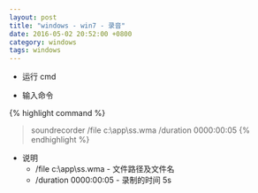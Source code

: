 ```yaml
---
layout: post
title: "windows - win7 - 录音"
date: 2016-05-02 20:52:00 +0800
category: windows
tags: windows
---
```


* 运行 cmd

* 输入命令

{% highlight command %}
> soundrecorder /file c:\app\ss.wma /duration 0000:00:05
{% endhighlight %}

* 说明
  * /file c:\app\ss.wma - 文件路径及文件名
  * /duration 0000:00:05 - 录制的时间 5s